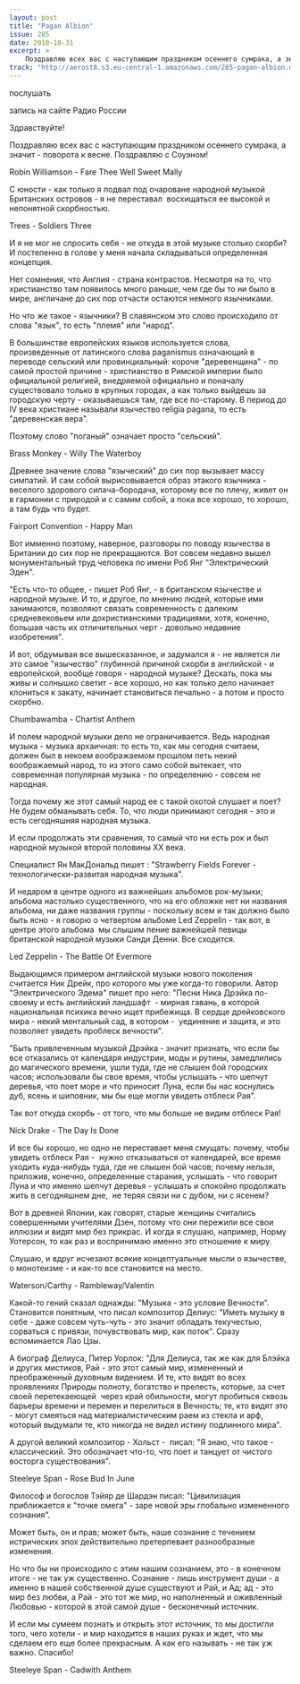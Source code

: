 ```yaml
---
layout: post
title: "Pagan Albion"
issue: 285
date: 2010-10-31
excerpt: >
    Поздравляю всех вас с наступающим праздником осеннего сумрака, а значит - поворота к весне. Поздравляю с Соуэном!
track: "http://aerost8.s3.eu-central-1.amazonaws.com/285-pagan-albion.mp3"
---
```


послушать

запись на сайте Радио России

Здравствуйте!

Поздравляю всех вас с наступающим праздником осеннего сумрака, а значит - поворота к весне. Поздравляю с Соуэном!

Robin Williamson - Fare Thee Well Sweet Mally

С юности - как только я подвал под очароване народной музыкой Британских островов - я не переставал  восхищаться ее высокой и непонятной скорбностью.

Trees - Soldiers Three

И я не мог не спросить себя - не откуда в этой музыке столько скорби? И постепенно в голове у меня начала складываться определенная концепция.

Нет сомнения, что Англия - страна контрастов. Несмотря на то, что христианство там появилось много раньше, чем где бы то ни было в мире, англичане до сих пор отчасти остаются немного язычниками.

Но что же такое - язычники? В славянском это слово происходило от слова "язык", то есть "племя" или "народ".

В большинстве европейских языков используется слова, произведенные от латинского слова paganismus означающий в переводе сельский или провинциальный: короче "деревенщина" - по самой простой причине - христианство в Римской империи было официальной религией, внедряемой официально и поначалу существовало только в крупных городах, а как только выйдешь за городскую черту - оказываешься там, где все по-старому. В период до IV века христиане называли язычество religia pagana, то есть "деревенская вера".

Поэтому слово "поганый" означает просто "сельский".

Brass Monkey - Willy The Waterboy

Древнее значение слова "языческий" до сих пор вызывает массу симпатий. И сам собой вырисовывается образ этакого язычника - веселого здорового силача-бородача, которому все по плечу, живет он в гармонии с природой и с самим собой, а пока все хорошо, то хорошо, а там будь что будет.

Fairport Convention - Happy Man

Вот имменно поэтому, наверное, разговоры по поводу язычества в Британии до сих пор не прекращаются. Вот совсем недавно вышел монументальный труд человека по имени Роб Янг "Электрический Эден".

"Есть что-то общее, - пишет Роб Янг, - в британском язычестве и народной музыке. И то, и другое, по мнению людей, которые ими занимаются, позволяют связать современность с далеким средневековьем или дохристианскими традициями, хотя, конечно, большая часть их отличительных черт - довольно недавние изобретения".

И вот, обдумывая все вышесказанное, и задумался я - не является ли это самое "язычество" глубинной причиной скорби в английской - и европейской, вообще говоря - народной музыке? Дескать, пока мы живы и солнышко светит - все хорошо, но как только дело начинает клониться к закату, начинает становиться печально - а потом и просто скорбно.

Chumbawamba - Chartist Anthem

И полем народной музыки дело не ограничивается. Ведь народная музыка - музыка архаичная: то есть то, как мы сегодня считаем, должен был в некоем воображаемом прошлом петь некий воображаемый народ, то из этого само собой вытекает, что  современная популярная музыка - по определению - совсем не народная.

Тогда почему же этот самый народ ее с такой охотой слушает и поет? Не будем обманывать себя. То, что люди принимают сегодня - это и есть сегодняшняя народная музыка.

И если продолжать эти сравнения, то самый что ни есть рок и был народной музыкой второй половины XX века.

Специалист Ян МакДональд пишет : "Strawberry Fields Forever - технологически-развитая народная музыка".

И недаром в центре одного из важнейших альбомов рок-музыки; альбома настолько существенного, что на его обложке нет ни названия альбома, ни даже названия группы - поскольку всем и так должно было быть ясно - я говорю о четвертом альбоме Led Zeppelin - так вот, в центре этого альбома  мы слышим пение важнейшей певицы британской народной музыки Санди Денни. Все сходится.

Led Zeppelin - The Battle Of Evermore

Выдающимся примером английской музыки нового поколения считается Ник Дрейк, про которого мы уже когда-то говорили. Автор "Электрического Эдема" пишет про него: "Песни Ника Дрэйка по-своему и есть английский ландшафт  - мирная гавань, в которой национальная психика вечно ищет прибежища. В сердце дрейковского мира - некий ментальный сад, в котором -  уединение и защита, и это позволяет увидеть проблеск вечности".

"Быть привлеченным музыкой Дрэйка - значит признать, что если бы все отказались от календаря индустрии, моды и рутины, замедлились до магического времени, ушли туда, где не слышен бой городских часов; использовали бы свое время, чтобы услышать - что шепчут деревья, что поет море и что приносит Луна, если бы нас коснулись дуб, ясень и шиповник, мы бы еще могли увидеть отблеск Рая".

Так вот откуда скорбь - от того, что мы больше не видим отблеск Рая!

Nick Drake - The Day Is Done

И все бы хорошо, но одно не переставает меня смущать: почему, чтобы увидеть отблеск Рая -  нужно отказываться от календарей, все время уходить куда-нибудь туда, где не слышен бой часов; почему нельзя, приложив, конечно, определенные старания, услышать - что говорит Луна и что именно шепчут деревья - услышать и спокойно продолжать жить в сегодняшнем дне,  не теряя связи ни с дубом, ни с ясенем?

Вот в древней Японии, как говорят, старые женщины считались совершенными учителями Дзен, потому что они пережили все свои иллюзии и видят мир без прикрас. И когда я слушаю, например, Норму Уотерсон, то как раз и воспринимаю именно это отношение к миру.

Слушаю, и вдруг исчезают всякие концептуальные мысли о язычестве, о монотеизме - и как-то все становится на место.

Waterson/Carthy - Rambleway/Valentin

Какой-то гений сказал однажды: "Музыка - это условие Вечности". Становится понятным, что писал композитор Делиус: "Иметь музыку в себе - даже совсем чуть-чуть - это значит обладать текучестью, сорваться с привязи, почувствовать мир, как поток". Сразу вспоминается Лао Цзы.

А биограф Делиуса, Питер Уорлок: "Для Делиуса, так же как для Блэйка и других мистиков, Рай - это этот самый мир, измененный и преображенный духовным видением. И те, кто видят во всех проявлениях Природы полноту, богатство и прелесть, которые, за счет своей перетекаеющей  через край обильности, могут пробиться сквозь барьеры времени и перемен и перелиться в Вечность; те, кто видят это - могут смеяться над материалистическим раем из стекла и арф, который выдумали те, кто никогда не видел истину подлинного мира".

А другой великий композитор - Хольст -  писал: "Я знаю, что такое - классический. Это обозначает что-то, что поет и танцует от чистого восторга существования".

Steeleye Span - Rose Bud In June

Философ и богослов Тэйяр де Шардэн писал: "Цивилизация приближается к "точке омега" - заре новой эры глобально измененного сознания".

Может быть, он и прав; может быть, наше сознание с течением истрических эпох действительно претерпевает разнообразные изменения.

Но что бы ни происходило с этим нашим сознанием, это - в конечном итоге - не так уж существенно. Сознание - лишь инструмент души - а именно в нашей собственной душе существуют и Рай, и Ад; ад - это мир без любви, а Рай - это тот же мир, но наполненный и оживленный Любовью - которой в этой самой душе - бесконечный источник.

И если мы сумеем познать и открыть этот источник, то мы достигли того, чего хотели - и мир находится в наших руках и ждет, что мы сделаем его еще более прекрасным. А как его называть - не так уж важно. Спасибо!

Steeleye Span - Cadwith Anthem
